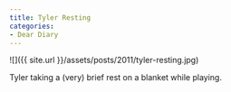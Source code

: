 ```yaml
---
title: Tyler Resting
categories:
- Dear Diary
---
```


![]({{ site.url }}/assets/posts/2011/tyler-resting.jpg)
  



Tyler taking a (very) brief rest on a blanket while playing.
